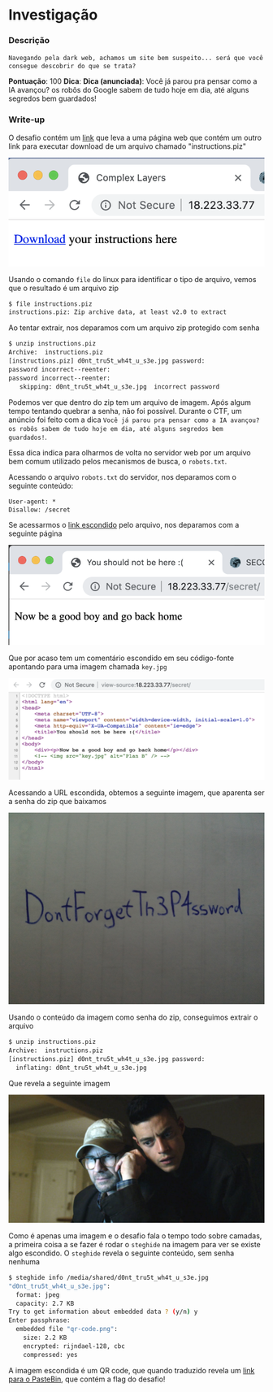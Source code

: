 # Investigação

### Descrição
```
Navegando pela dark web, achamos um site bem suspeito... será que você consegue descobrir do que se trata?
```
**Pontuação**: 100
**Dica**: 
**Dica (anunciada)**: Você já parou pra pensar como a IA avançou? os robôs do Google sabem de tudo hoje em dia, até alguns segredos bem guardados!

### Write-up
O desafio contém um [link](http://18.223.33.77) que leva a uma página web que contém um outro link para executar download de um arquivo chamado "instructions.piz"

![alt text](images/misc100-1.png "misc100 web page")

Usando o comando `file` do linux para identificar o tipo de arquivo, vemos que o resultado é um arquivo zip

```sh
$ file instructions.piz
instructions.piz: Zip archive data, at least v2.0 to extract
```

Ao tentar extrair, nos deparamos com um arquivo zip protegido com senha
```sh
$ unzip instructions.piz
Archive:  instructions.piz
[instructions.piz] d0nt_tru5t_wh4t_u_s3e.jpg password:
password incorrect--reenter:
password incorrect--reenter:
   skipping: d0nt_tru5t_wh4t_u_s3e.jpg  incorrect password
```

Podemos ver que dentro do zip tem um arquivo de imagem. Após algum tempo tentando quebrar a senha, não foi possível. Durante o CTF, um anúncio foi feito com a dica `Você já parou pra pensar como a IA avançou? os robôs sabem de tudo hoje em dia, até alguns segredos bem guardados!`.

Essa dica indica para olharmos de volta no servidor web por um arquivo bem comum utilizado pelos mecanismos de busca, o `robots.txt`.

Acessando o arquivo `robots.txt` do servidor, nos deparamos com o seguinte conteúdo:

```
User-agent: *
Disallow: /secret
```

Se acessarmos o [link escondido](http://18.223.33.77/secret/) pelo arquivo, nos deparamos com a seguinte página

![alt text](images/misc100-2.png "misc100 secret page")

Que por acaso tem um comentário escondido em seu código-fonte apontando para uma imagem chamada `key.jpg`

![alt text](images/misc100-3.png "misc100 secret page source code")

Acessando a URL escondida, obtemos a seguinte imagem, que aparenta ser a senha do zip que baixamos

![alt text](files/secret/key.jpg "misc100 zip password")

Usando o conteúdo da imagem como senha do zip, conseguimos extrair o arquivo

```sh
$ unzip instructions.piz
Archive:  instructions.piz
[instructions.piz] d0nt_tru5t_wh4t_u_s3e.jpg password:
  inflating: d0nt_tru5t_wh4t_u_s3e.jpg
```

Que revela a seguinte imagem

![alt text](resources/mrrobot.jpg "misc100 encrypted image")

Como é apenas uma imagem e o desafio fala o tempo todo sobre camadas, a primeira coisa a se fazer é rodar o `steghide` na imagem para ver se existe algo escondido. O `steghide` revela o seguinte conteúdo, sem senha nenhuma

```sh
$ steghide info /media/shared/d0nt_tru5t_wh4t_u_s3e.jpg 
"d0nt_tru5t_wh4t_u_s3e.jpg":
  format: jpeg
  capacity: 2.7 KB
Try to get information about embedded data ? (y/n) y
Enter passphrase: 
  embedded file "qr-code.png":
    size: 2.2 KB
    encrypted: rijndael-128, cbc
    compressed: yes
```

A imagem escondida é um QR code, que quando traduzido revela um [link para o PasteBin](https://pastebin.com/3Qj54jYd), que contém a flag do desafio!
